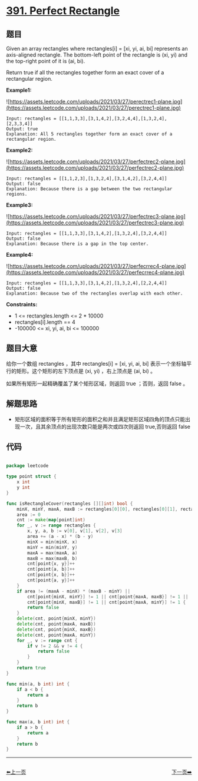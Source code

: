 # [391. Perfect Rectangle](https://leetcode.com/problems/perfect-rectangle/)

## 题目

Given an array rectangles where rectangles[i] = [xi, yi, ai, bi] represents an axis-aligned rectangle. The bottom-left point of the rectangle is (xi, yi) and the top-right point of it is (ai, bi).

Return true if all the rectangles together form an exact cover of a rectangular region.

**Example1:**

![https://assets.leetcode.com/uploads/2021/03/27/perectrec1-plane.jpg](https://assets.leetcode.com/uploads/2021/03/27/perectrec1-plane.jpg)

    Input: rectangles = [[1,1,3,3],[3,1,4,2],[3,2,4,4],[1,3,2,4],[2,3,3,4]]
    Output: true
    Explanation: All 5 rectangles together form an exact cover of a rectangular region.

**Example2:**

![https://assets.leetcode.com/uploads/2021/03/27/perfectrec2-plane.jpg](https://assets.leetcode.com/uploads/2021/03/27/perfectrec2-plane.jpg)

    Input: rectangles = [[1,1,2,3],[1,3,2,4],[3,1,4,2],[3,2,4,4]]
    Output: false
    Explanation: Because there is a gap between the two rectangular regions.

**Example3:**

![https://assets.leetcode.com/uploads/2021/03/27/perfectrec3-plane.jpg](https://assets.leetcode.com/uploads/2021/03/27/perfectrec3-plane.jpg)

    Input: rectangles = [[1,1,3,3],[3,1,4,2],[1,3,2,4],[3,2,4,4]]
    Output: false
    Explanation: Because there is a gap in the top center.

**Example4:**

![https://assets.leetcode.com/uploads/2021/03/27/perfecrrec4-plane.jpg](https://assets.leetcode.com/uploads/2021/03/27/perfecrrec4-plane.jpg)

    Input: rectangles = [[1,1,3,3],[3,1,4,2],[1,3,2,4],[2,2,4,4]]
    Output: false
    Explanation: Because two of the rectangles overlap with each other.

**Constraints:**

- 1 <= rectangles.length <= 2 * 10000
- rectangles[i].length == 4
- -100000 <= xi, yi, ai, bi <= 100000

## 题目大意

给你一个数组 rectangles ，其中 rectangles[i] = [xi, yi, ai, bi] 表示一个坐标轴平行的矩形。这个矩形的左下顶点是 (xi, yi) ，右上顶点是 (ai, bi) 。

如果所有矩形一起精确覆盖了某个矩形区域，则返回 true ；否则，返回 false 。

## 解题思路

- 矩形区域的面积等于所有矩形的面积之和并且满足矩形区域四角的顶点只能出现一次，且其余顶点的出现次数只能是两次或四次则返回 true,否则返回 false

## 代码

```go

package leetcode

type point struct {
	x int
	y int
}

func isRectangleCover(rectangles [][]int) bool {
	minX, minY, maxA, maxB := rectangles[0][0], rectangles[0][1], rectangles[0][2], rectangles[0][3]
	area := 0
	cnt := make(map[point]int)
	for _, v := range rectangles {
		x, y, a, b := v[0], v[1], v[2], v[3]
		area += (a - x) * (b - y)
		minX = min(minX, x)
		minY = min(minY, y)
		maxA = max(maxA, a)
		maxB = max(maxB, b)
		cnt[point{x, y}]++
		cnt[point{a, b}]++
		cnt[point{x, b}]++
		cnt[point{a, y}]++
	}
	if area != (maxA - minX) * (maxB - minY) ||
		cnt[point{minX, minY}] != 1 || cnt[point{maxA, maxB}] != 1 ||
		cnt[point{minX, maxB}] != 1 || cnt[point{maxA, minY}] != 1 {
		return false
	}
	delete(cnt, point{minX, minY})
	delete(cnt, point{maxA, maxB})
	delete(cnt, point{minX, maxB})
	delete(cnt, point{maxA, minY})
	for _, v := range cnt {
		if v != 2 && v != 4 {
			return false
		}
	}
	return true
}

func min(a, b int) int {
	if a < b {
		return a
	}
	return b
}

func max(a, b int) int {
	if a > b {
		return a
	}
	return b
}
```


----------------------------------------------
<div style="display: flex;justify-content: space-between;align-items: center;">
<p><a href="https://books.halfrost.com/leetcode/ChapterFour/0300~0399/0389.Find-the-Difference/">⬅️上一页</a></p>
<p><a href="https://books.halfrost.com/leetcode/ChapterFour/0300~0399/0392.Is-Subsequence/">下一页➡️</a></p>
</div>
